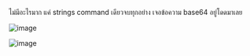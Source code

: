 ไม่มีอะไรมาก แค่ strings command เดียวจบทุกอย่าง เจอข้อความ base64 อยู่โดดมาเลย

![image](https://github.com/user-attachments/assets/8da6e179-3e69-412b-97cb-869493bbdc19)

![image](https://github.com/user-attachments/assets/67fa3a6a-62b5-429b-8627-13b6df956cb9)
